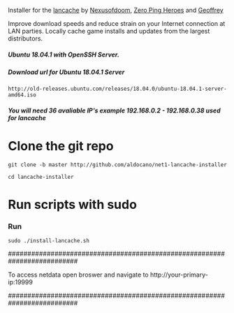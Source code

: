 Installer for the [lancache](https://github.com/zeropingheroes/lancache) by [Nexusofdoom](https://github.com/nexusofdoom), [Zero Ping Heroes](https://github.com/zeropingheroes) and [Geoffrey](https://github.com/bntjah)

Improve download speeds and reduce strain on your Internet connection at LAN parties. Locally cache game installs and updates from the largest distributors.
  
 ##### Ubuntu 18.04.1 with OpenSSH Server.
 
 ##### Download url for Ubuntu 18.04.1 Server  
    http://old-releases.ubuntu.com/releases/18.04.0/ubuntu-18.04.1-server-amd64.iso
 
 ##### You will need 36 avaliable IP's example 192.168.0.2 - 192.168.0.38 used for lancache
 
 
# Clone the git repo
 
 `git clone -b master http://github.com/aldocano/net1-lancache-installer`
 
 `cd lancache-installer`
 
# Run scripts with sudo

### Run 
 `sudo ./install-lancache.sh`
 
##########################################################################
 
 To access netdata 
 open broswer and navigate to http://your-primary-ip:19999
 
##########################################################################


